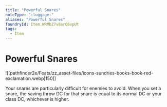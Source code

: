 ```yaml
---
title: "Powerful Snares"
noteType: ":luggage:"
aliases: "Powerful Snares"
foundryId: Item.WRMbZ7v8arQ6vpUt
tags:
  - Item
---
```


# Powerful Snares
![[pathfinder2e/Feats/zz_asset-files/icons-sundries-books-book-red-exclamation.webp|150]]

Your snares are particularly difficult for enemies to avoid. When you set a snare, the saving throw DC for that snare is equal to its normal DC or your class DC, whichever is higher.
